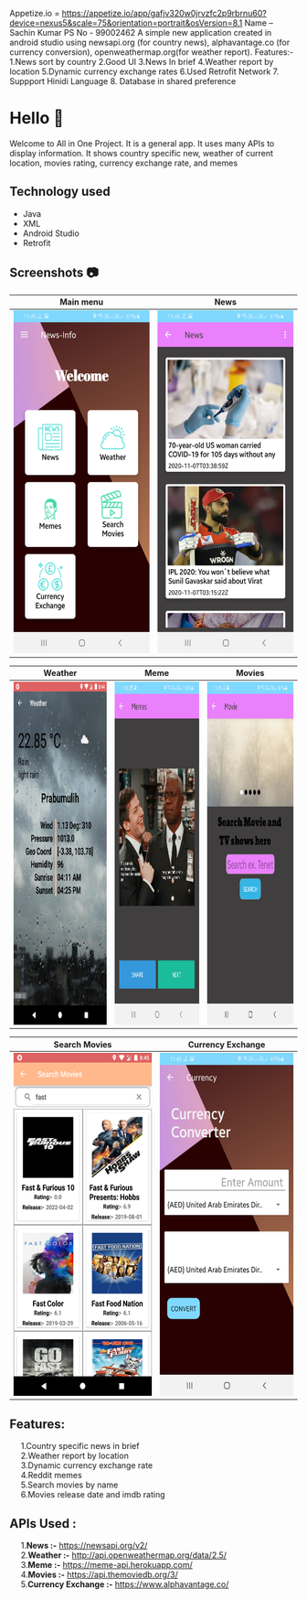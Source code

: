 Appetize.io = https://appetize.io/app/gafjv320w0jrvzfc2p9rbrnu60?device=nexus5&scale=75&orientation=portrait&osVersion=8.1
Name – Sachin Kumar
PS No - 99002462
A simple new application created in android studio using newsapi.org (for country news), alphavantage.co (for currency conversion), openweathermap.org(for weather report).
Features:-
1.News sort by country
2.Good UI
3.News In brief
4.Weather report by location
5.Dynamic currency exchange rates
6.Used Retrofit Network
7. Suppport Hinidi Language
8. Database in shared preference
# Hello :wave:
Welcome to All in One Project. It is a general app.
It uses many APIs to display information. It shows country specific new, weather of current location, movies rating, currency exchange rate, and memes
## Technology used
- Java 
- XML
- Android Studio
- Retrofit


## Screenshots :camera:

|                        Main menu                     |                          News                         |
| :--------------------------------------------------: | :---------------------------------------------------: |
|  <img src="Screenshot/mainMenu.png" height="600">    |      <img src="Screenshot/news.png" height="600">     |

|                       Weather                        |                        Meme                           |                         Movies                        |
| :--------------------------------------------------: | :---------------------------------------------------: | :---------------------------------------------------: |
|   <img src="Screenshot/weather2.png" height="600">   |      <img src="Screenshot/meme.png" height="600">     |     <img src="Screenshot/movie.png" height="600">     |

|                     Search Movies                    |                   Currency Exchange                   |
| :--------------------------------------------------: | :---------------------------------------------------: |
| <img src="Screenshot/searchMovie.png" height="600">  |  <img src="Screenshot/currency.png" height="600">     |


## Features:
&nbsp;&nbsp;&nbsp;&nbsp;&nbsp;1.Country specific news in brief<br />
&nbsp;&nbsp;&nbsp;&nbsp;&nbsp;2.Weather report by location<br />
&nbsp;&nbsp;&nbsp;&nbsp;&nbsp;3.Dynamic currency exchange rate<br />
&nbsp;&nbsp;&nbsp;&nbsp;&nbsp;4.Reddit memes<br />
&nbsp;&nbsp;&nbsp;&nbsp;&nbsp;5.Search movies by name<br />
&nbsp;&nbsp;&nbsp;&nbsp;&nbsp;6.Movies release date and imdb rating<br />

## APIs Used :
&nbsp;&nbsp;&nbsp;&nbsp;&nbsp;1.**News :-** https://newsapi.org/v2/<br />
&nbsp;&nbsp;&nbsp;&nbsp;&nbsp;2.**Weather :-** http://api.openweathermap.org/data/2.5/<br />
&nbsp;&nbsp;&nbsp;&nbsp;&nbsp;3.**Meme :-** https://meme-api.herokuapp.com/<br />
&nbsp;&nbsp;&nbsp;&nbsp;&nbsp;4.**Movies :-** https://api.themoviedb.org/3/<br />
&nbsp;&nbsp;&nbsp;&nbsp;&nbsp;5.**Currency Exchange :-** https://www.alphavantage.co/<br />
